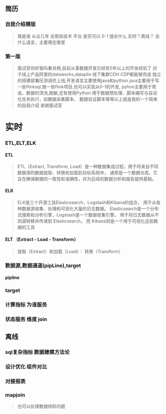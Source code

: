 ## 简历
### 自我介绍模版
>我是谁 从业几年
> 会那些技术 平台 是否可以 0-1
> 擅长什么 实时？离线？
> 会什么语言，主要用在哪里
### 第一版
> 面试官你好我叫秦肖杨,目前从事数据开发已经有5年以上的开发经验了
> 对于线上产品阿里的dataworks,dataplin 线下集群CDH CDP都能够完成 
> 独立的搭建部署压测调优上线,开发语言主要使用java和python 
> java主要用于写一些flinksql,做一些flink项目,也可以实现从0-1的开发,
> pyhon主要用于爬虫，数据的清洗,脱敏,还有使用Python
> 用于数据预处理、脚本编写与自动化任务执行，如数据采集脚本、
> 数据验证脚本等等以上就是我的一个简单的自我介绍 谢谢面试官

# 实时

### ETL,ELT,ELK
#### ETL
>ETL（Extract, Transform, Load）是一种数据集成过程，用于将来自不同数据源的数据提取、转换和加载到目标系统中，
> 通常是一个数据仓库。它旨在确保数据的一致性和准确性，并为后续的数据分析和报告提供基础。
#### ELK
>ELK是三个开源工具Elasticsearch、Logstash和Kibana的组合，
> 用于从各种数据源收集、处理和可视化大量的日志数据。
> Elasticsearch是一个分布式搜索和分析引擎，Logstash是一个数据收集引擎，
> 用于将日志数据从不同源转移并传递到 Elasticsearch，
> 而 Kibana则是一个用于可视化这些数据的工具
#### ELT （Extract - Load - Transform）
> 提取（Extract）和加载（Load）：
> 转换（Transform）

### 数据源,数据通道(pipLine),target
#### pipline
### target

### 计算指标 为谁服务
### 状态服务 维度 join

## 离线
### sql复杂指标 数据建模方法论
### 设计优化 组件对比
### 对接报表

### mapjoin 
>也可以处理数据倾斜问题
> 
